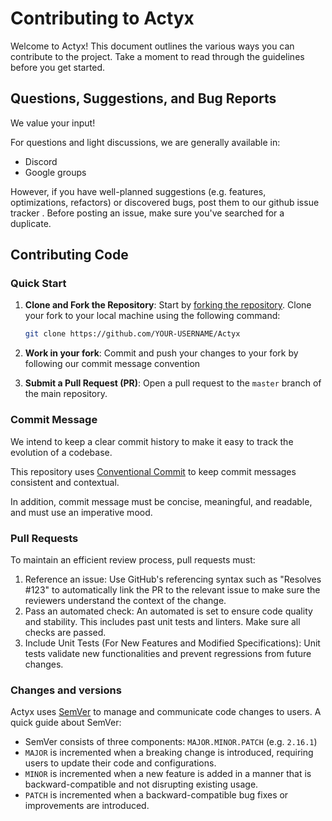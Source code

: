 # Contributing to Actyx

Welcome to Actyx!
This document outlines the various ways you can contribute to the project.
Take a moment to read through the guidelines before you get started.

## Questions, Suggestions, and Bug Reports

We value your input!

<!-- (what are we doing there when after we open-sourced Actyx repo)? -->
For questions and light discussions, we are generally available in:
- Discord <!-- (TODO: discord link)-->
- Google groups <!--(TODO: google groups link)-->

However, if you have well-planned suggestions (e.g. features, optimizations, refactors) or discovered bugs, post them to our github issue tracker <!-- TODO: link -->.
Before posting an issue, make sure you've searched for a duplicate.

## Contributing Code

### Quick Start

1. **Clone and Fork the Repository**:
    Start by [forking the repository](https://docs.github.com/en/get-started/quickstart/fork-a-repo). 
    Clone your fork to your local machine using the following command:

    ```bash
    git clone https://github.com/YOUR-USERNAME/Actyx
    ```

2. **Work in your fork**:
    Commit and push your changes to your fork by following our commit message convention <!-- TODO: link -->

3. **Submit a Pull Request (PR)**: 
    Open a pull request to the `master` branch of the main repository.

### Commit Message

We intend to keep a clear commit history to make it easy to track the evolution of a codebase.

<!-- Do we want to use conventional commits? -->
This repository uses [Conventional Commit](https://www.conventionalcommits.org/) to keep commit messages consistent and contextual.

In addition, commit message must be concise, meaningful, and readable, and must use an imperative mood.

### Pull Requests

To maintain an efficient review process, pull requests must:

1. Reference an issue: Use GitHub's referencing syntax such as "Resolves #123" to automatically link the PR to the relevant issue to make sure the reviewers understand the context of the change.
2. Pass an automated check: An automated is set to ensure code quality and stability. This includes past unit tests and linters. Make sure all checks are passed.
3. Include Unit Tests (For New Features and Modified Specifications): Unit tests validate new functionalities and prevent regressions from future changes.

<!--
When do we bump? 
Surely not on PR since it doesn't scale? 
Do we need a new process for this?
-->
### Changes and versions

Actyx uses [SemVer](https://semver.org/) to manage and communicate code changes to users. 
A quick guide about SemVer:

- SemVer consists of three components: `MAJOR.MINOR.PATCH` (e.g. `2.16.1`)
- `MAJOR` is incremented when a breaking change is introduced, requiring users to update their code and configurations.
- `MINOR` is incremented when a new feature is added in a manner that is backward-compatible and not disrupting existing usage.
- `PATCH` is incremented when a backward-compatible bug fixes or improvements are introduced.

<!--
QUESTION: ay=ny thoughts about sub-folder CONTRIBUTOR.MD?

Scrapped because each projects needs its own `getting started`

## Getting Started With Actyx For Advanced Users (TODO: content)

## Code Structure (TODO: content)

## Interesting Entry Points (TODO: content)
-->
